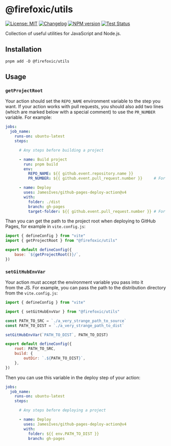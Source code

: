 # @firefoxic/utils

[![License: MIT][license-image]][license-url]
[![Changelog][changelog-image]][changelog-url]
[![NPM version][npm-image]][npm-url]
[![Test Status][test-image]][test-url]

Collection of useful utilities for JavaScript and Node.js.

## Installation

```shell
pnpm add -D @firefoxic/utils
```

## Usage

### `getProjectRoot`

Your action should set the `REPO_NAME` environment variable to the step you want. If your action works with pull requests, you should also add two lines (which are marked below with a special comment) to use the `PR_NUMBER` variable. For example:

```yaml
jobs:
  job_name:
    runs-on: ubuntu-latest
    steps:

      # Any steps before building a project

      - name: Build project
        run: pnpm build
        env:
          REPO_NAME: ${{ github.event.repository.name }}
          PR_NUMBER: ${{ github.event.pull_request.number }}     # For PR action

      - name: Deploy
        uses: JamesIves/github-pages-deploy-action@v4
        with:
          folder: ./dist
          branch: gh-pages
          target-folder: ${{ github.event.pull_request.number }} # For PR action
```

Than you can get the path to the project root when deploying to GitHub Pages, for example in `vite.config.js`:

```js
import { defineConfig } from "vite"
import { getProjectRoot } from "@firefoxic/utils"

export default defineConfig({
	base: `${getProjectRoot()}/`,
})
```

### `setGitHubEnvVar`

Your action must accept the environment variable you pass into it from the JS. For example, you can pass the path to the distribution directory from the `vite.config.js`:

```js
import { defineConfig } from "vite"

import { setGitHubEnvVar } from "@firefoxic/utils"

const PATH_TO_SRC = `./a_very_strange_path_to_source`
const PATH_TO_DIST = `./a_very_strange_path_to_dist`

setGitHubEnvVar(`PATH_TO_DIST`, PATH_TO_DIST)

export default defineConfig({
	root: PATH_TO_SRC,
	build: {
		outDir: `.${PATH_TO_DIST}`,
	},
})
```

Then you can use this variable in the deploy step of your action:

```yaml
jobs:
  job_name:
    runs-on: ubuntu-latest
    steps:

      # Any steps before deploying a project

      - name: Deploy
        uses: JamesIves/github-pages-deploy-action@v4
        with:
          folder: ${{ env.PATH_TO_DIST }}
          branch: gh-pages
```

[license-url]: https://github.com/firefoxic/utils/blob/main/LICENSE.md
[license-image]: https://img.shields.io/badge/License-MIT-limegreen.svg

[changelog-url]: https://github.com/firefoxic/utils/blob/main/CHANGELOG.md
[changelog-image]: https://img.shields.io/badge/CHANGELOG-md-limegreen

[npm-url]: https://npmjs.org/package/@firefoxic/utils
[npm-image]: https://badge.fury.io/js/@firefoxic%2Futils.svg

[test-url]: https://github.com/firefoxic/utils/actions
[test-image]: https://github.com/firefoxic/utils/actions/workflows/test.yaml/badge.svg?branch=main
